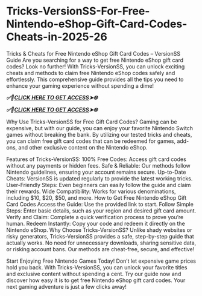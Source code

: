 # Tricks-VersionSS-For-Free-Nintendo-eShop-Gift-Card-Codes-Cheats-in-2025-26

Tricks & Cheats for Free Nintendo eShop Gift Card Codes – VersionSS Guide
Are you searching for a way to get free Nintendo eShop gift card codes? Look no further! With Tricks-VersionSS, you can unlock exciting cheats and methods to claim free Nintendo eShop codes safely and effortlessly. This comprehensive guide provides all the tips you need to enhance your gaming experience without spending a dime!

 ***✅🎯[CLICK HERE TO GET ACCESS](https://offerzbolt.com/n3gc5x/)➤🌐***

 ***✅🎯[CLICK HERE TO GET ACCESS](https://offerzbolt.com/n3gc5x/)➤🌐***

 
Why Use Tricks-VersionSS for Free Gift Card Codes?
Gaming can be expensive, but with our guide, you can enjoy your favorite Nintendo Switch games without breaking the bank. By utilizing our tested tricks and cheats, you can claim free gift card codes that can be redeemed for games, add-ons, and other exclusive content on the Nintendo eShop.

Features of Tricks-VersionSS:
100% Free Codes: Access gift card codes without any payments or hidden fees.
Safe & Reliable: Our methods follow Nintendo guidelines, ensuring your account remains secure.
Up-to-Date Cheats: VersionSS is updated regularly to provide the latest working tricks.
User-Friendly Steps: Even beginners can easily follow the guide and claim their rewards.
Wide Compatibility: Works for various denominations, including $10, $20, $50, and more.
How to Get Free Nintendo eShop Gift Card Codes
Access the Guide: Use the provided link to start.
Follow Simple Steps: Enter basic details, such as your region and desired gift card amount.
Verify and Claim: Complete a quick verification process to prove you’re human.
Redeem Instantly: Copy your code and redeem it directly on the Nintendo eShop.
Why Choose Tricks-VersionSS?
Unlike shady websites or risky generators, Tricks-VersionSS provides a safe, step-by-step guide that actually works. No need for unnecessary downloads, sharing sensitive data, or risking account bans. Our methods are cheat-free, secure, and effective!

Start Enjoying Free Nintendo Games Today!
Don’t let expensive game prices hold you back. With Tricks-VersionSS, you can unlock your favorite titles and exclusive content without spending a cent. Try our guide now and discover how easy it is to get free Nintendo eShop gift card codes. Your next gaming adventure is just a few clicks away!
